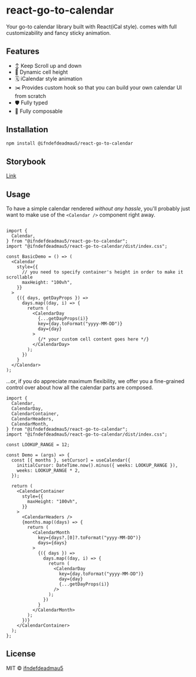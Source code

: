 # react-go-to-calendar
Your go-to calendar library built with React(iCal style). comes with full customizability and fancy sticky animation.

## Features

- ↕️ Keep Scroll up and down
- 📶 Dynamic cell height
- 🗓 iCalendar style animation
- ✂️ Provides custom hook so that you can build your own calendar UI from scratch
- 🛡 Fully typed
- 🧩 Fully composable


## Installation
```sh
npm install @ifndefdeadmau5/react-go-to-calendar
```
## Storybook
[Link](https://62c58ee61cca03e84589abdf-pvwwggzmbg.chromatic.com/)

## Usage

To have a simple calendar rendered *without any hassle*, you'll probably just want to make use of the `<Calendar />` component right away.

```tsx

import {
  Calendar,
} from "@ifndefdeadmau5/react-go-to-calendar";
import "@ifndefdeadmau5/react-go-to-calendar/dist/index.css";

const BasicDemo = () => (
  <Calendar
    style={{
      // you need to specify container's height in order to make it scrollable
      maxHeight: "100vh",
    }}
  >
    {({ days, getDayProps }) =>
      days.map((day, i) => {
        return (
          <CalendarDay
            {...getDayProps(i)}
            key={day.toFormat("yyyy-MM-DD")}
            day={day}
          >
            {/* your custom cell content goes here */}
          </CalendarDay>
        );
      })
    }
  </Calendar>
);
```

...or, if you do appreciate maximum flexibility, we offer you a fine-grained control over about how all the calendar parts are composed.

```tsx
import {
  Calendar,
  CalendarDay,
  CalendarContainer,
  CalendarHeaders,
  CalendarMonth,
} from "@ifndefdeadmau5/react-go-to-calendar";
import "@ifndefdeadmau5/react-go-to-calendar/dist/index.css";

const LOOKUP_RANGE = 12;

const Demo = (args) => {
  const [{ months }, setCursor] = useCalendar({
    initialCursor: DateTime.now().minus({ weeks: LOOKUP_RANGE }),
    weeks: LOOKUP_RANGE * 2,
  });

  return (
    <CalendarContainer
      style={{
        maxHeight: "100vh",
      }}
    >
      <CalendarHeaders />
      {months.map((days) => {
        return (
          <CalendarMonth
            key={days?.[0]?.toFormat("yyyy-MM-DD")}
            days={days}
          >
            {({ days }) =>
              days.map((day, i) => {
                return (
                  <CalendarDay
                    key={day.toFormat("yyyy-MM-DD")}
                    day={day}
                    {...getDayProps(i)}
                  />
                );
              })
            }
          </CalendarMonth>
        );
      })}
    </CalendarContainer>
  );
};
```

## License

MIT © [ifndefdeadmau5](https://github.com/ifndefdeadmau5)
